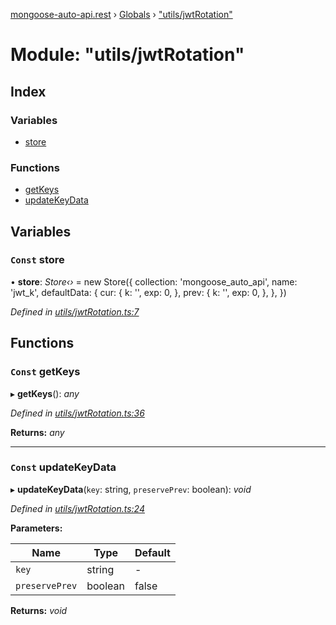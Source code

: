 [mongoose-auto-api.rest](../README.md) › [Globals](../globals.md) › ["utils/jwtRotation"](_utils_jwtrotation_.md)

# Module: "utils/jwtRotation"

## Index

### Variables

* [store](_utils_jwtrotation_.md#const-store)

### Functions

* [getKeys](_utils_jwtrotation_.md#const-getkeys)
* [updateKeyData](_utils_jwtrotation_.md#const-updatekeydata)

## Variables

### `Const` store

• **store**: *Store‹›* = new Store({
	collection: 'mongoose_auto_api',
	name: 'jwt_k',
	defaultData: {
		cur: {
			k: '',
			exp: 0,
		},
		prev: {
			k: '',
			exp: 0,
		},
	},
})

*Defined in [utils/jwtRotation.ts:7](https://github.com/edmundpf/mongoose-auto-api-rest/blob/38cb0f7/src/utils/jwtRotation.ts#L7)*

## Functions

### `Const` getKeys

▸ **getKeys**(): *any*

*Defined in [utils/jwtRotation.ts:36](https://github.com/edmundpf/mongoose-auto-api-rest/blob/38cb0f7/src/utils/jwtRotation.ts#L36)*

**Returns:** *any*

___

### `Const` updateKeyData

▸ **updateKeyData**(`key`: string, `preservePrev`: boolean): *void*

*Defined in [utils/jwtRotation.ts:24](https://github.com/edmundpf/mongoose-auto-api-rest/blob/38cb0f7/src/utils/jwtRotation.ts#L24)*

**Parameters:**

Name | Type | Default |
------ | ------ | ------ |
`key` | string | - |
`preservePrev` | boolean | false |

**Returns:** *void*
